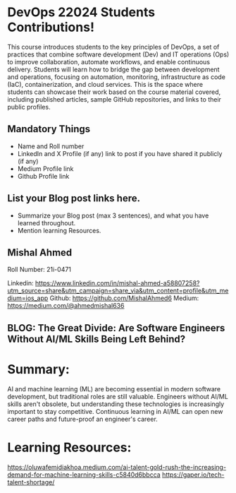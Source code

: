# DevOps 22024 Students Contributions! 

This course introduces students to the key principles of DevOps, a set of practices that combine software development (Dev) and IT operations (Ops) to improve collaboration, automate workflows, and enable continuous delivery. Students will learn how to bridge the gap between development and operations, focusing on automation, monitoring, infrastructure as code (IaC), containerization, and cloud services. This is the space where students can showcase their work based on the course material covered, including published articles, sample GitHub repositories, and links to their public profiles.

## Mandatory Things
- Name and Roll number
- LinkedIn and X Profile (if any) link to post if you have shared it publicly (if any)
- Medium Profile link
- Github Profile link

## List your Blog post links here.
- Summarize your Blog post (max 3 sentences), and what you have learned throughout.
- Mention learning Resources. 
## Mishal Ahmed
Roll Number: 21i-0471

Linkedin: https://www.linkedin.com/in/mishal-ahmed-a58807258?utm_source=share&utm_campaign=share_via&utm_content=profile&utm_medium=ios_app
Github: https://github.com/MishalAhmed6
Medium: https://medium.com/@ahmedmishal636

## BLOG: The Great Divide: Are Software Engineers Without AI/ML Skills Being Left Behind?

# Summary: 
AI and machine learning (ML) are becoming essential in modern software development, but traditional roles are still valuable. Engineers without AI/ML skills aren't obsolete, but understanding these technologies is increasingly important to stay competitive. Continuous learning in AI/ML can open new career paths and future-proof an engineer's career.

# Learning Resources:
https://oluwafemidiakhoa.medium.com/ai-talent-gold-rush-the-increasing-demand-for-machine-learning-skills-c5840d6bbcca
https://gaper.io/tech-talent-shortage/